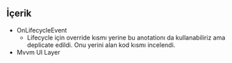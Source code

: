 ## İçerik

- OnLifecycleEvent
  - Lifecycle için override kısmı yerine bu anotationı da kullanabiliriz ama  deplicate edildi. Onu yerini alan kod kısmı incelendi.
- Mvvm UI Layer
